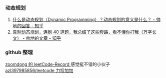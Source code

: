 ### 动态规划
1. [什么是动态规划（Dynamic Programming）？动态规划的意义是什么？ - 帅地的回答 - 知乎](https://www.zhihu.com/question/23995189/answer/1094101149)  
2. [告别动态规划，连刷 40 道题，我总结了这些套路，看不懂你打我（万字长文） - 帅地的文章 - 知乎](https://zhuanlan.zhihu.com/p/91582909)  


### github 整理
[zoomdong 的 leetCode-Record ](https://github.com/fireairforce/leetCode-Record)  感觉挺不错的小伙子  
[azl397985856/leetcode 力扣加加](https://github.com/azl397985856/leetcode)
